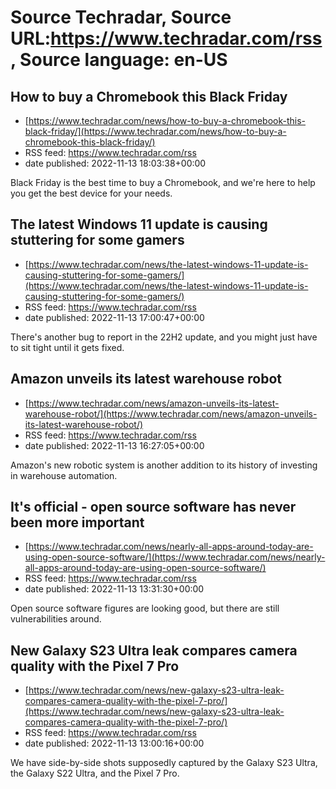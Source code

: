 # Source Techradar, Source URL:https://www.techradar.com/rss, Source language: en-US

## How to buy a Chromebook this Black Friday
 - [https://www.techradar.com/news/how-to-buy-a-chromebook-this-black-friday/](https://www.techradar.com/news/how-to-buy-a-chromebook-this-black-friday/)
 - RSS feed: https://www.techradar.com/rss
 - date published: 2022-11-13 18:03:38+00:00

Black Friday is the best time to buy a Chromebook, and we're here to help you get the best device for your needs.

## The latest Windows 11 update is causing stuttering for some gamers
 - [https://www.techradar.com/news/the-latest-windows-11-update-is-causing-stuttering-for-some-gamers/](https://www.techradar.com/news/the-latest-windows-11-update-is-causing-stuttering-for-some-gamers/)
 - RSS feed: https://www.techradar.com/rss
 - date published: 2022-11-13 17:00:47+00:00

There's another bug to report in the 22H2 update, and you might just have to sit tight until it gets fixed.

## Amazon unveils its latest warehouse robot
 - [https://www.techradar.com/news/amazon-unveils-its-latest-warehouse-robot/](https://www.techradar.com/news/amazon-unveils-its-latest-warehouse-robot/)
 - RSS feed: https://www.techradar.com/rss
 - date published: 2022-11-13 16:27:05+00:00

Amazon's new robotic system is another addition to its history of investing in warehouse automation.

## It's official - open source software has never been more important
 - [https://www.techradar.com/news/nearly-all-apps-around-today-are-using-open-source-software/](https://www.techradar.com/news/nearly-all-apps-around-today-are-using-open-source-software/)
 - RSS feed: https://www.techradar.com/rss
 - date published: 2022-11-13 13:31:30+00:00

Open source software figures are looking good, but there are still vulnerabilities around.

## New Galaxy S23 Ultra leak compares camera quality with the Pixel 7 Pro
 - [https://www.techradar.com/news/new-galaxy-s23-ultra-leak-compares-camera-quality-with-the-pixel-7-pro/](https://www.techradar.com/news/new-galaxy-s23-ultra-leak-compares-camera-quality-with-the-pixel-7-pro/)
 - RSS feed: https://www.techradar.com/rss
 - date published: 2022-11-13 13:00:16+00:00

We have side-by-side shots supposedly captured by the Galaxy S23 Ultra, the Galaxy S22 Ultra, and the Pixel 7 Pro.

